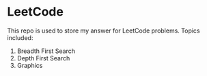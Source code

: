 # LeetCode
This repo is used to store my answer for LeetCode problems.
Topics included:
1. Breadth First Search
2. Depth First Search
3. Graphics
